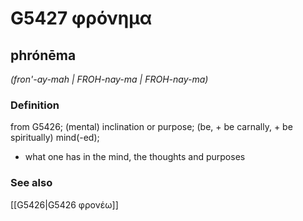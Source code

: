 # G5427 φρόνημα

## phrónēma

_(fron'-ay-mah | FROH-nay-ma | FROH-nay-ma)_

### Definition

from G5426; (mental) inclination or purpose; (be, + be carnally, + be spiritually) mind(-ed); 

- what one has in the mind, the thoughts and purposes

### See also

[[G5426|G5426 φρονέω]]
